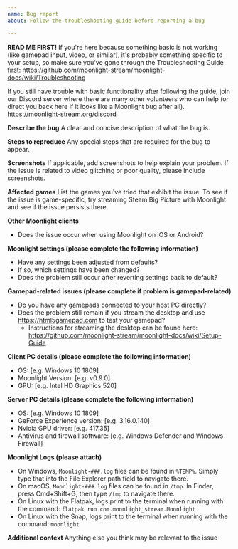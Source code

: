 ```yaml
---
name: Bug report
about: Follow the troubleshooting guide before reporting a bug

---
```

**READ ME FIRST!**
If you're here because something basic is not working (like gamepad input, video, or similar), it's probably something specific to your setup, so make sure you've gone through the Troubleshooting Guide first: https://github.com/moonlight-stream/moonlight-docs/wiki/Troubleshooting

If you still have trouble with basic functionality after following the guide, join our Discord server where there are many other volunteers who can help (or direct you back here if it looks like a Moonlight bug after all). https://moonlight-stream.org/discord

**Describe the bug**
A clear and concise description of what the bug is.

**Steps to reproduce**
Any special steps that are required for the bug to appear.

**Screenshots**
If applicable, add screenshots to help explain your problem. If the issue is related to video glitching or poor quality, please include screenshots.

**Affected games**
List the games you've tried that exhibit the issue. To see if the issue is game-specific, try streaming Steam Big Picture with Moonlight and see if the issue persists there.

**Other Moonlight clients**
- Does the issue occur when using Moonlight on iOS or Android?

**Moonlight settings (please complete the following information)**
- Have any settings been adjusted from defaults?
- If so, which settings have been changed?
- Does the problem still occur after reverting settings back to default?

**Gamepad-related issues (please complete if problem is gamepad-related)**
- Do you have any gamepads connected to your host PC directly?
- Does the problem still remain if you stream the desktop and use https://html5gamepad.com to test your gamepad?
  - Instructions for streaming the desktop can be found here: https://github.com/moonlight-stream/moonlight-docs/wiki/Setup-Guide

**Client PC details (please complete the following information)**
 - OS: [e.g. Windows 10 1809]
 - Moonlight Version: [e.g. v0.9.0]
 - GPU: [e.g. Intel HD Graphics 520]

**Server PC details (please complete the following information)**
 - OS: [e.g. Windows 10 1809]
 - GeForce Experience version: [e.g. 3.16.0.140]
 - Nvidia GPU driver: [e.g. 417.35]
 - Antivirus and firewall software: [e.g. Windows Defender and Windows Firewall]

**Moonlight Logs (please attach)**
- On Windows, `Moonlight-###.log` files can be found in `%TEMP%`. Simply type that into the File Explorer path field to navigate there.
- On macOS, `Moonlight-###.log` files can be found in `/tmp`. In Finder, press Cmd+Shift+G, then type `/tmp` to navigate there.
- On Linux with the Flatpak, logs print to the terminal when running with the command: `flatpak run com.moonlight_stream.Moonlight`
- On Linux with the Snap, logs print to the terminal when running with the command: `moonlight`

**Additional context**
Anything else you think may be relevant to the issue
